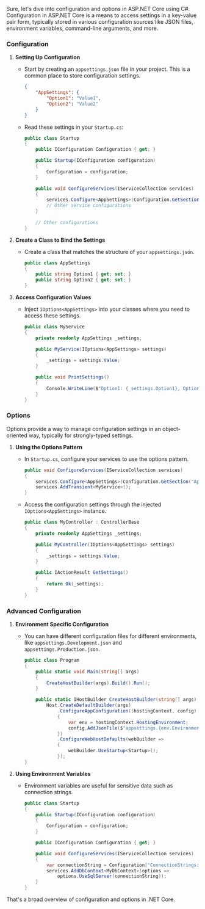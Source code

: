Sure, let's dive into configuration and options in ASP.NET Core using C#. Configuration in ASP.NET Core is a means to access settings in a key-value pair form, typically stored in various configuration sources like JSON files, environment variables, command-line arguments, and more.

### Configuration

1. **Setting Up Configuration**
    - Start by creating an `appsettings.json` file in your project. This is a common place to store configuration settings.

        ```json
        {
            "AppSettings": {
                "Option1": "Value1",
                "Option2": "Value2"
            }
        }
        ```

    - Read these settings in your `Startup.cs`:

        ```csharp
        public class Startup
        {
            public IConfiguration Configuration { get; }

            public Startup(IConfiguration configuration)
            {
                Configuration = configuration;
            }

            public void ConfigureServices(IServiceCollection services)
            {
                services.Configure<AppSettings>(Configuration.GetSection("AppSettings"));
                // Other service configurations
            }
            
            // Other configurations
        }
        ```

2. **Create a Class to Bind the Settings**
    - Create a class that matches the structure of your `appsettings.json`.

        ```csharp
        public class AppSettings
        {
            public string Option1 { get; set; }
            public string Option2 { get; set; }
        }
        ```

3. **Access Configuration Values**
    - Inject `IOptions<AppSettings>` into your classes where you need to access these settings.

        ```csharp
        public class MyService
        {
            private readonly AppSettings _settings;

            public MyService(IOptions<AppSettings> settings)
            {
                _settings = settings.Value;
            }

            public void PrintSettings()
            {
                Console.WriteLine($"Option1: {_settings.Option1}, Option2: {_settings.Option2}");
            }
        }
        ```

### Options

Options provide a way to manage configuration settings in an object-oriented way, typically for strongly-typed settings.

1. **Using the Options Pattern**
    - In `Startup.cs`, configure your services to use the options pattern.

        ```csharp
        public void ConfigureServices(IServiceCollection services)
        {
            services.Configure<AppSettings>(Configuration.GetSection("AppSettings"));
            services.AddTransient<MyService>();
        }
        ```

    - Access the configuration settings through the injected `IOptions<AppSettings>` instance.

        ```csharp
        public class MyController : ControllerBase
        {
            private readonly AppSettings _settings;

            public MyController(IOptions<AppSettings> settings)
            {
                _settings = settings.Value;
            }

            public IActionResult GetSettings()
            {
                return Ok(_settings);
            }
        }
        ```

### Advanced Configuration

1. **Environment Specific Configuration**
    - You can have different configuration files for different environments, like `appsettings.Development.json` and `appsettings.Production.json`.

        ```csharp
        public class Program
        {
            public static void Main(string[] args)
            {
                CreateHostBuilder(args).Build().Run();
            }

            public static IHostBuilder CreateHostBuilder(string[] args) =>
                Host.CreateDefaultBuilder(args)
                    .ConfigureAppConfiguration((hostingContext, config) =>
                    {
                        var env = hostingContext.HostingEnvironment;
                        config.AddJsonFile($"appsettings.{env.EnvironmentName}.json", optional: true, reloadOnChange: true);
                    })
                    .ConfigureWebHostDefaults(webBuilder =>
                    {
                        webBuilder.UseStartup<Startup>();
                    });
        }
        ```

2. **Using Environment Variables**
    - Environment variables are useful for sensitive data such as connection strings.

        ```csharp
        public class Startup
        {
            public Startup(IConfiguration configuration)
            {
                Configuration = configuration;
            }

            public IConfiguration Configuration { get; }

            public void ConfigureServices(IServiceCollection services)
            {
                var connectionString = Configuration["ConnectionStrings:DefaultConnection"];
                services.AddDbContext<MyDbContext>(options =>
                    options.UseSqlServer(connectionString));
            }
        }
        ```

That's a broad overview of configuration and options in .NET Core.